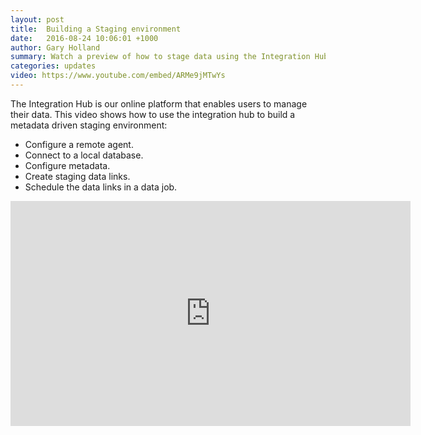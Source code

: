 ```yaml
---
layout: post
title:  Building a Staging environment
date:   2016-08-24 10:06:01 +1000
author: Gary Holland
summary: Watch a preview of how to stage data using the Integration Hub
categories: updates
video: https://www.youtube.com/embed/ARMe9jMTwYs
---
```



The Integration Hub is our online platform that enables users to manage their data.  This video shows how to use the integration hub to build a metadata driven staging environment:

* Configure a remote agent.
* Connect to a local database.
* Configure metadata.
* Create staging data links.
* Schedule the data links in a data job.

<iframe width="640" height="360" src="https://www.youtube.com/embed/ARMe9jMTwYs" frameborder="0" allowfullscreen></iframe>


